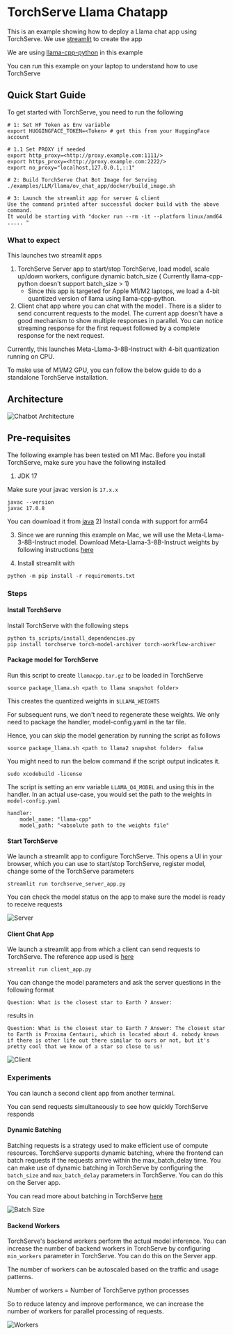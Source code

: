 
# TorchServe Llama Chatapp

This is an example showing how to deploy a Llama chat app using TorchServe.
We use [streamlit](https://github.com/streamlit/streamlit) to create the app

We are using [llama-cpp-python](https://github.com/abetlen/llama-cpp-python) in this example

You can run this example on your laptop to understand how to use TorchServe


## Quick Start Guide

To get started with TorchServe, you need to run the following

```
# 1: Set HF Token as Env variable
export HUGGINGFACE_TOKEN=<Token> # get this from your HuggingFace account

# 1.1 Set PROXY if needed
export http_proxy=<http://proxy.example.com:1111/>
export https_proxy=<http://proxy.example.com:2222/>
export no_proxy="localhost,127.0.0.1,::1"

# 2: Build TorchServe Chat Bot Image for Serving
./examples/LLM/llama/ov_chat_app/docker/build_image.sh

# 3: Launch the streamlit app for server & client
Use the command printed after successful docker build with the above command. 
It would be starting with "docker run --rm -it --platform linux/amd64 ..... "
```


### What to expect
This launches two streamlit apps
1. TorchServe Server app to start/stop TorchServe, load model, scale up/down workers, configure dynamic batch_size ( Currently llama-cpp-python doesn't support batch_size > 1)
    - Since this app is targeted for Apple M1/M2 laptops, we load a 4-bit quantized version of llama using llama-cpp-python.
2.  Client chat app where you can chat with the model . There is a slider to send concurrent requests to the model. The current app doesn't have a good mechanism to show multiple responses in parallel. You can notice streaming response for the first request followed by a complete response for the next request.

Currently, this launches Meta-Llama-3-8B-Instruct with 4-bit quantization running on CPU.

To make use of M1/M2 GPU, you can follow the below guide to do a standalone TorchServe installation.


## Architecture

![Chatbot Architecture](./screenshots/architecture.png)


## Pre-requisites

The following example has been tested on M1 Mac.
Before you install TorchServe, make sure you have the following installed
1) JDK 17

Make sure your javac version is `17.x.x`
```
javac --version
javac 17.0.8
```
You can download it from [java](https://www.oracle.com/java/technologies/downloads/#jdk17-mac)
2) Install conda with support for arm64

3) Since we are running this example on Mac, we will use the Meta-Llama-3-8B-Instruct model.
Download Meta-Llama-3-8B-Instruct weights by following instructions [here](https://github.com/pytorch/serve/tree/master/examples/large_models/Huggingface_accelerate/llama#step-1-download-model-permission)

4) Install streamlit with

```
python -m pip install -r requirements.txt
```


### Steps

#### Install TorchServe
Install TorchServe with the following steps

```
python ts_scripts/install_dependencies.py
pip install torchserve torch-model-archiver torch-workflow-archiver
```

#### Package model for TorchServe

Run this script to create `llamacpp.tar.gz` to be loaded in TorchServe

```
source package_llama.sh <path to llama snapshot folder>
```
This creates the quantized weights in `$LLAMA_WEIGHTS`

For subsequent runs, we don't need to regenerate these weights. We only need to package the handler, model-config.yaml in the tar file.

Hence, you can skip the model generation by running the script as follows

```
source package_llama.sh <path to llama2 snapshot folder>  false
```

You might need to run the below command if the script output indicates it.
```
sudo xcodebuild -license
```

The script is setting an env variable `LLAMA_Q4_MODEL` and using this in the handler. In an actual use-case, you would set the path to the weights in `model-config.yaml`

```
handler:
    model_name: "llama-cpp"
    model_path: "<absolute path to the weights file"
```


#### Start TorchServe

We launch a streamlit app to configure TorchServe. This opens a UI in your browser, which you can use to start/stop TorchServe, register model, change some of the TorchServe parameters

```
streamlit run torchserve_server_app.py
```

You can check the model status on the app to make sure the model is ready to receive requests

![Server](./screenshots/Server.png)

#### Client Chat App

We launch a streamlit app from which a client can send requests to TorchServe. The reference app used is [here](https://blog.streamlit.io/how-to-build-a-llama-2-chatbot/)

```
streamlit run client_app.py
```

You can change the model parameters and ask the server questions in the following format

```
Question: What is the closest star to Earth ? Answer:
```
results in

```
Question: What is the closest star to Earth ? Answer: The closest star to Earth is Proxima Centauri, which is located about 4. nobody knows if there is other life out there similar to ours or not, but it's pretty cool that we know of a star so close to us!
```

![Client](./screenshots/Client.png)


### Experiments

You can launch a second client app from another terminal.

You can send requests simultaneously to see how quickly TorchServe responds

#### Dynamic Batching

Batching requests is a strategy used to make efficient use of compute resources. TorchServe supports dynamic batching, where the frontend can batch requests if the requests arrive within the max_batch_delay time.
You can make use of dynamic batching in TorchServe by configuring the `batch_size` and `max_batch_delay` parameters in TorchServe. You can do this on the Server app.

You can read more about batching in TorchServe [here](https://github.com/pytorch/serve/blob/master/docs/batch_inference_with_ts.md)

![Batch Size](./screenshots/batch_size.png)

#### Backend Workers

TorchServe's backend workers perform the actual model inference.
You can increase the number of backend workers in TorchServe by configuring  `min_workers` parameter in TorchServe. You can do this on the Server app.

The number of workers can be autoscaled based on the traffic and usage patterns.

Number of workers = Number of TorchServe python processes

So to reduce latency and improve performance, we can increase the number of workers for parallel processing of requests.

![Workers](./screenshots/Workers.png)
